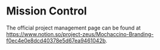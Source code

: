 # Mission Control

The official project management page can be found at https://www.notion.so/project-zeus/Mochaccino-Branding-f0ec4e0e8dcd40378e5d67ea9461042b.
